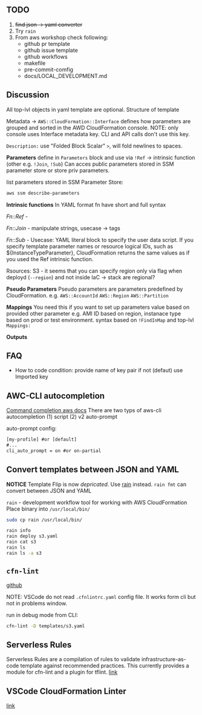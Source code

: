 

## TODO
1. ~~find json -> yaml converter~~
2. Try `rain`
3. From aws workshop check following:
    - github pr template
    - github issue template
    - github workflows
    - makefile
    - pre-commit-comfig
    - docs/LOCAL_DEVELOPMENT.md

## Discussion

All top-lvl objects in yaml template are optional.
Structure of template

Metadata -> `AWS::CloudFormation::Interface` defines how parameters are grouped and sorted in the AWD CloudFormation console.
NOTE: only console uses Interface metadata key. CLI and API calls don't use this key. 

`Description:` use "Folded Block Scalar" `>`, will fold newlines to spaces.

**Parameters** define in `Parameters` block and use via `!Ref` -> intrinsic function (other e.g. `!Join`, `!Sub`)
Can acces public parameters stored in SSM parameter store or store priv parameters.

list parameters stored in SSM Parameter Store:
```sh
aws ssm describe-parameters
```

**Intrinsic functions**
In YAML format fn have short and full syntax

*Fn::Ref* - 

*Fn::Join* - manipulate strings, usecase -> tags

*Fn::Sub* - 
Usecase: YAML literal block to specify the user data script.
If you specify template parameter names or resource logical IDs, such as ${InstanceTypeParameter}, CloudFormation returns the same values as if you used the Ref intrinsic function.


Rsources:
S3 - it seems that you can specify region only via flag when deployd (`--region`) and not inside IaC -> stack are regional?

**Pseudo Parameters**
Pseudo parameters are parameters predefined by CloudFormation.
e.g. `AWS::AccountId`  `AWS::Region`  `AWS::Partition`

**Mappings**
You need this if you want to set up parameters value based on provided other parameter e.g. AMI ID based on region, instanace type based on prod or test environment.
syntax based on `!FindInMap` and top-lvl `Mappings:`

**Outputs**


## FAQ
- How to code condition: provide name of key pair if not (defaut) use Imported key

## AWC-CLI autocompletion
[Command completion aws docs](https://docs.aws.amazon.com/cli/latest/userguide/cli-configure-completion.html)
There are two typs of aws-cli autocompletion (1) script (2) v2 auto-prompt

auto-prompt config:
```txt
[my-profile] #or [default]
#...
cli_auto_prompt = on #or on-partial
```


## Convert templates between JSON and YAML
**NOTICE** Template Flip is now *depricated.*
Use [rain](https://github.com/aws-cloudformation/rain) instead.
`rain fmt` can convert between JSON and YAML

`rain` - development workflow tool for working with AWS CloudFormation
Place binary into `/usr/local/bin/`
```bash
sudo cp rain /usr/local/bin/
```

```bash
rain info
rain deploy s3.yaml
rain cat s3
rain ls
rain ls -a s3
```

## `cfn-lint`
[github](https://github.com/aws-cloudformation/cfn-lint)

NOTE: VSCode do not read `.cfnlintrc.yaml` config file. It works form cli but not in problems window.

run in debug mode from CLI:
```bash
cfn-lint -D templates/s3.yaml
```

## Serverless Rules
Serverless Rules are a compilation of rules to validate infrastructure-as-code template against recommended practices. This currently provides a module for cfn-lint and a plugin for tflint.
[link](https://awslabs.github.io/serverless-rules/)


## VSCode CloudFormation Linter
[link](https://marketplace.visualstudio.com/items?itemName=kddejong.vscode-cfn-lint)


